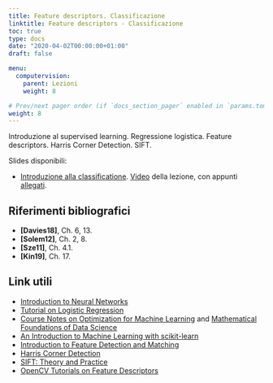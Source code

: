 ```yaml
---
title: Feature descriptors. Classificazione
linktitle: Feature descriptors - Classificazione
toc: true
type: docs
date: "2020-04-02T00:00:00+01:00"
draft: false

menu:
  computervision:
    parent: Lezioni
    weight: 8

# Prev/next pager order (if `docs_section_pager` enabled in `params.toml`)
weight: 8
---
```


Introduzione al supervised learning. Regressione logistica. Feature descriptors. Harris Corner Detection. SIFT.

Slides disponibili: 

- [Introduzione alla classificatione](../pdf/6a.Classificazione.pdf). [Video](https://web.microsoftstream.com/video/3709906f-41a8-4557-9e53-118a2b453b6a) della lezione, con appunti [allegati](../pdf/l6_appunti.pdf). 


## Riferimenti bibliografici

- **[Davies18]**, Ch. 6, 13. 
- **[Solem12]**, Ch. 2, 8.
- **[Sze11]**, Ch. 4.1.
- **[Kin19]**, Ch. 17.

## Link utili

- [Introduction to Neural Networks](https://towardsdatascience.com/machine-learning-for-beginners-an-introduction-to-neural-networks-d49f22d238f9)
- [Tutorial on Logistic Regression](https://machinelearningmastery.com/logistic-regression-tutorial-for-machine-learning/)
- [Course Notes on Optimization for Machine Learning](https://mathematical-tours.github.io/book-sources/optim-ml/OptimML.pdf) and [Mathematical Foundations of Data Science](https://mathematical-tours.github.io/book-sources/FundationsDataScience.pdf)
- [An Introduction to Machine Learning with scikit-learn](https://scikit-learn.org/stable/tutorial/basic/tutorial.html)
- [Introduction to Feature Detection and Matching](https://medium.com/analytics-vidhya/introduction-to-feature-detection-and-matching-65e27179885d)
- [Harris Corner Detection](https://medium.com/data-breach/introduction-to-harris-corner-detector-32a88850b3f6)
- [SIFT: Theory and Practice](https://aishack.in/tutorials/sift-scale-invariant-feature-transform-features/)
- [OpenCV Tutorials on Feature Descriptors](https://opencv-python-tutroals.readthedocs.io/en/latest/py_tutorials/py_feature2d/py_table_of_contents_feature2d/py_table_of_contents_feature2d.html)